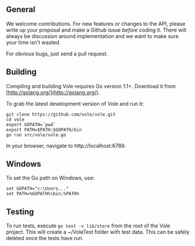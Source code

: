 General
-------

We welcome contributions. For new features or changes to the API, please write up your proposal and make a Github issue *before* coding it. There will always be discussion around implementation and we want to make sure your time isn't wasted. 

For obvious bugs, just send a pull request.

Building
--------

Compiling and building Vole requires Go version 1.1+. Download it from [http://golang.org/](http://golang.org/).

To grab the latest development version of Vole and run it:

    git clone https://github.com/vole/vole.git
    cd vole
    export GOPATH=`pwd`
    export PATH=$PATH:$GOPATH/bin
    go run src/vole/vole.go

In your browser, navigate to http://localhost:6789.

Windows
-------

To set the Go path on Windows, use:

    set GOPATH="c:\Users..."
    set PATH=%GOPATH%\bin;%PATH%

Testing
-------

To run tests, execute `go test -v lib/store` from the root of the Vole project. This will create a ~/VoleTest folder with test data. This can be safely deleted once the tests have run.
